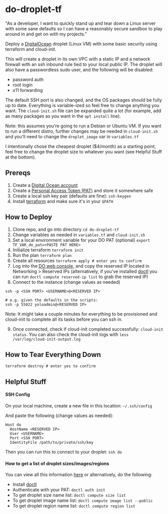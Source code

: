 # do-droplet-tf

"As a developer, I want to quickly stand up and tear down a Linux server with some sane defaults so I can have a reasonably secure sandbox to play around in and get on with my projects."

Deploy a [DigitalOcean](https://www.digitalocean.com/) droplet (Linux VM) with some basic security using terraform and cloud-init.

This will create a droplet in its own VPC with a static IP and a network firewall with an ssh inbound rule tied to your local public IP.  The droplet will also have a passwordless sudo user, and the following will be disabled:
- password auth
- root login
- x11 forwarding

The default SSH port is also changed, and the OS packages should be fully up to date. Everything is variable-ized so feel free to change anything you want.  The `cloud-init.sh` file can be expanded quite a lot (for example, add as many packages as you want in the `apt install` line).

Note: this assumes you're going to run a Debian or Ubuntu VM. If you want to run a different distro, further changes may be needed in `cloud-init.sh` and you'll need to change the `droplet_image` var in `variables.tf`

I intentionally chose the cheapest droplet ($4/month) as a starting point, feel free to change the droplet size to whatever you want (see Helpful Stuff at the bottom).

## Prereqs
1. Create a [Digital Ocean account](https://cloud.digitalocean.com/registrations/new)
2. Create a [Personal Access Token (PAT)](https://docs.digitalocean.com/reference/api/create-personal-access-token/) and store it somewhere safe
3. Create a local ssh key pair (defaults are fine): `ssh-keygen`
4. Install [terraform](https://www.terraform.io/downloads) and make sure it's in your `$PATH`

## How to Deploy

1. Clone repo, and go into directory `cd do-droplet-tf`
2. Change variables as needed in `variables.tf` and `cloud-init.sh`
3. Set a local environment variable for your DO PAT (optional) `export TF_VAR_do_pat=<PASTE PAT HERE>`
4. Initialize terraform `terraform init`
5. Run the plan `terraform plan`
6. Create all resources `terraform apply # enter yes to confirm`
7. Log into the [DO web console](https://cloud.digitalocean.com), and copy the reserved IP located in Networking > Reserved IPs (alternatively, if you've installed [doctl](https://docs.digitalocean.com/reference/doctl/how-to/install/) you can run `doctl compute reserved-ip list` to grab the reserved IP)
8. Connect to the instance (change values as needed)
```
ssh -p <SSH PORT> <USERNAME>@<RESERVED IP>

# e.g. given the defaults in the scripts:
ssh -p 55022 yoloadmin@<RESERVED IP>
```
Note: It might take a couple minutes for everything to be provisioned and cloud-init to complete all its tasks before you can ssh in.

9. Once connected, check if cloud-init completed successfully: `cloud-init status`.  You can also check the cloud-init logs with `less /var/log/cloud-init-output.log`

## How to Tear Everything Down

`terraform destroy # enter yes to confirm`

## Helpful Stuff

#### SSH Config
On your local machine, create a new file in this location: `~/.ssh/config`

And paste the following (change values as needed):
```
Host do
  HostName <RESERVED IP>
  User <USERNAME>
  Port <SSH PORT>
  IdentityFile /path/to/private/ssh/key
```
Then you can run this to connect to your droplet: `ssh do`

#### How to get a list of droplet sizes/images/regions

You can view all this information [here](https://slugs.do-api.dev) or alternatively, do the following:

- Install [doctl](https://docs.digitalocean.com/reference/doctl/how-to/install/)
- Authenticate with your PAT: `doctl auth init`
- To get droplet size name list: `doctl compute size list`
- To get droplet image name list: `doctl compute image list --public`
- To get droplet region name list: `doctl compute region list`
